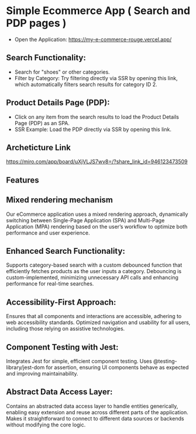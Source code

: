 # Simple Ecommerce App  ( Search and PDP pages ) 
- Open the Application: https://my-e-commerce-rouge.vercel.app/

## Search Functionality:
- Search for "shoes" or other categories.
- Filter by Category: Try filtering directly via SSR by opening this link, which automatically filters search results for category ID 2.
  
## Product Details Page (PDP):
- Click on any item from the search results to load the Product Details Page (PDP) as an SPA.
- SSR Example: Load the PDP directly via SSR by opening this link.


## Archeticture Link
https://miro.com/app/board/uXjVLJS7wv8=/?share_link_id=946123473509



## Features
## Mixed rendering mechanism 
Our eCommerce application uses a mixed rendering approach, dynamically switching between Single-Page Application (SPA) and Multi-Page Application (MPA) rendering based on the user’s workflow to optimize both performance and user experience.

## Enhanced Search Functionality:
Supports category-based search with a custom debounced function that efficiently fetches products as the user inputs a category.
Debouncing is custom-implemented, minimizing unnecessary API calls and enhancing performance for real-time searches.

## Accessibility-First Approach:
Ensures that all components and interactions are accessible, adhering to web accessibility standards.
Optimized navigation and usability for all users, including those relying on assistive technologies.

## Component Testing with Jest:
Integrates Jest for simple, efficient component testing.
Uses @testing-library/jest-dom for assertion, ensuring UI components behave as expected and improving maintainability.

## Abstract Data Access Layer:
Contains an abstracted data access layer to handle entities generically, enabling easy extension and reuse across different parts of the application.
Makes it straightforward to connect to different data sources or backends without modifying the core logic.
